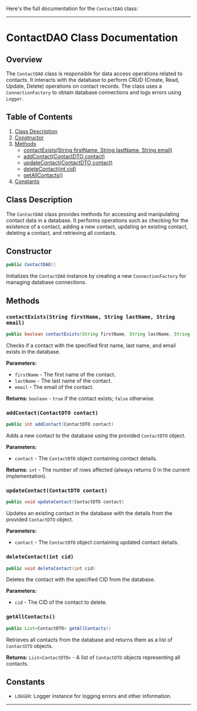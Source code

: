 Here's the full documentation for the `ContactDAO` class:

---

# ContactDAO Class Documentation

## Overview

The `ContactDAO` class is responsible for data access operations related to contacts. It interacts with the database to perform CRUD (Create, Read, Update, Delete) operations on contact records. The class uses a `ConnectionFactory` to obtain database connections and logs errors using `Logger`.

## Table of Contents

1. [Class Description](#class-description)
2. [Constructor](#constructor)
3. [Methods](#methods)
    - [contactExists(String firstName, String lastName, String email)](#contactexistssring-firstName-string-lastName-string-email)
    - [addContact(ContactDTO contact)](#addcontactcontactdto-contact)
    - [updateContact(ContactDTO contact)](#updatecontactcontactdto-contact)
    - [deleteContact(int cid)](#deletecontactint-cid)
    - [getAllContacts()](#getallcontacts)
4. [Constants](#constants)

## Class Description

The `ContactDAO` class provides methods for accessing and manipulating contact data in a database. It performs operations such as checking for the existence of a contact, adding a new contact, updating an existing contact, deleting a contact, and retrieving all contacts.

## Constructor

```java
public ContactDAO()
```

Initializes the `ContactDAO` instance by creating a new `ConnectionFactory` for managing database connections.

## Methods

### `contactExists(String firstName, String lastName, String email)`

```java
public boolean contactExists(String firstName, String lastName, String email)
```

Checks if a contact with the specified first name, last name, and email exists in the database.

**Parameters:**
- `firstName` - The first name of the contact.
- `lastName` - The last name of the contact.
- `email` - The email of the contact.

**Returns:** `boolean` - `true` if the contact exists; `false` otherwise.

### `addContact(ContactDTO contact)`

```java
public int addContact(ContactDTO contact)
```

Adds a new contact to the database using the provided `ContactDTO` object.

**Parameters:**
- `contact` - The `ContactDTO` object containing contact details.

**Returns:** `int` - The number of rows affected (always returns 0 in the current implementation).

### `updateContact(ContactDTO contact)`

```java
public void updateContact(ContactDTO contact)
```

Updates an existing contact in the database with the details from the provided `ContactDTO` object.

**Parameters:**
- `contact` - The `ContactDTO` object containing updated contact details.

### `deleteContact(int cid)`

```java
public void deleteContact(int cid)
```

Deletes the contact with the specified CID from the database.

**Parameters:**
- `cid` - The CID of the contact to delete.

### `getAllContacts()`

```java
public List<ContactDTO> getAllContacts()
```

Retrieves all contacts from the database and returns them as a list of `ContactDTO` objects.

**Returns:** `List<ContactDTO>` - A list of `ContactDTO` objects representing all contacts.

## Constants

- `LOGGER`: Logger instance for logging errors and other information.

---

